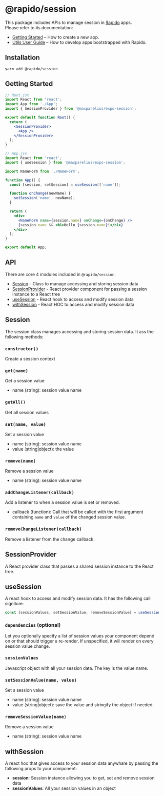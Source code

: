# @rapido/session

This package includes APIs to manage session in [Rapido](https://github.com/rapidojs/rapido) apps.<br>
Please refer to its documentation:

- [Getting Started](https://rapidojs.dev/docs/getting-started) – How to create a new app.
- [Utils User Guide](https://rapidojs.dev/) – How to develop apps bootstrapped with Rapido.

## Installation

```
yarn add @rapido/session
```

## Getting Started

```jsx
// Root.jsx
import React from 'react';
import App from './App';
import { SessionProvider } from '@maxparelius/expo-session';

export default function Root() {
  return (
    <SessionProvider>
      <App />
    </SessionProvider>
  );
}
```

```jsx
// App.jsx
import React from 'react';
import { useSession } from '@maxparelius/expo-session';

import NameForm from './NameForm';

function App() {
  const [session, setSession] = useSession(['name']);

  function onChange(newName) {
    setSession('name', newName);
  }

  return (
    <div>
      <NameForm name={session.name} onChange={onChange} />
      {session.name && <h1>Hello {session.name}!</h1>}
    </div>
  );
}

export default App;
```

## API

There are core 4 modules included in `@rapido/session`:

- [Session](#session) - Class to manage accessing and storing session data
- [SessionProvider](#sessionprovider) - React provider component for passing a session instance to a React tree
- [useSession](#usesession) - React hook to access and modify session data
- [withSession](#withsession) - React HOC to access and modify session data

## Session

The session class manages accessing and storing session data. It ass the following methods:

### `constructor()`

Create a session context

### `get(name)`

Get a session value

- name (string): session value name

### `getAll()`

Get all session values

### `set(name, value)`

Set a session value

- name (string): session value name
- value (string|object): the value

### `remove(name)`

Remove a session value

- name (string): session value name

### `addChangeListener(callback)`

Add a listener to when a session value is set or removed.

- callback (function): Call that will be called with the first argument containing `name` and `value` of the changed session value.

### `removeChangeListener(callback)`

Remove a listener from the change callback.

## SessionProvider

A React provider class that passes a shared session instance to the React tree.

## useSession

A react hook to access and modify session data. It has the following call signiture:

```jsx
const [sessionValues, setSessionValue, removeSessionValue] = useSession([dependencies]]);
```

### `dependencies` (optional)

Let you optionally specify a list of session values your component depend on or that should trigger a re-render. If unspecified, it will render on every session value change.

### `sessionValues`

Javascript object with all your session data. The key is the value name.

### `setSessionValue(name, value)`

Set a session value

- name (string): session value name
- value (string|object): save the value and stringify the object if needed

### `removeSessionValue(name)`

Remove a session value

- name (string): session value name

## withSession

A react hoc that gives access to your session data anywhare by passing the following props to your component:

- **session**: Session instance allowing you to get, set and remove session data
- **sessionValues**: All your session values in an object
